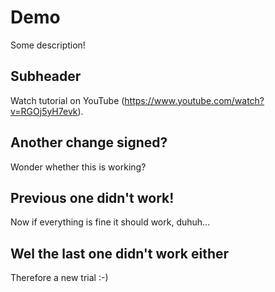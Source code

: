 # Demo

Some description!

## Subheader

Watch tutorial on YouTube (https://www.youtube.com/watch?v=RGOj5yH7evk).

## Another change signed?

Wonder whether this is working?


## Previous one didn't work!

Now if everything is fine it should work, duhuh...

## Wel the last one didn't work either

Therefore a new trial :-)